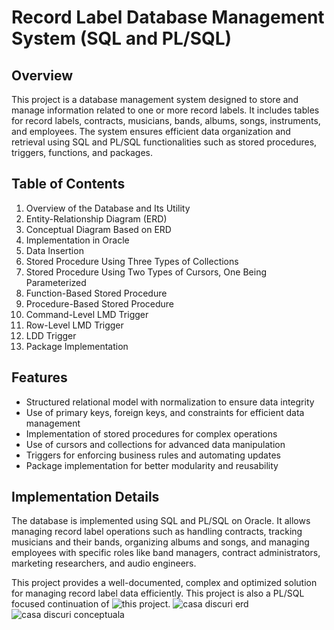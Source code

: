 # Record Label Database Management System (SQL and PL/SQL)  

## Overview  
This project is a database management system designed to store and manage information related to one or more record labels. It includes tables for record labels, contracts, musicians, bands, albums, songs, instruments, and employees. The system ensures efficient data organization and retrieval using SQL and PL/SQL functionalities such as stored procedures, triggers, functions, and packages.  

## Table of Contents  

1. Overview of the Database and Its Utility  
2. Entity-Relationship Diagram (ERD)  
3. Conceptual Diagram Based on ERD  
4. Implementation in Oracle  
5. Data Insertion 
6. Stored Procedure Using Three Types of Collections  
7. Stored Procedure Using Two Types of Cursors, One Being Parameterized  
8. Function-Based Stored Procedure  
9. Procedure-Based Stored Procedure  
10. Command-Level LMD Trigger  
11. Row-Level LMD Trigger  
12. LDD Trigger  
13. Package Implementation  

## Features  
- Structured relational model with normalization to ensure data integrity  
- Use of primary keys, foreign keys, and constraints for efficient data management  
- Implementation of stored procedures for complex operations  
- Use of cursors and collections for advanced data manipulation  
- Triggers for enforcing business rules and automating updates  
- Package implementation for better modularity and reusability  

## Implementation Details  
The database is implemented using SQL and PL/SQL on Oracle. It allows managing record label operations such as handling contracts, tracking musicians and their bands, organizing albums and songs, and managing employees with specific roles like band managers, contract administrators, marketing researchers, and audio engineers.  

This project provides a well-documented, complex and optimized solution for managing record label data efficiently.
This project is also a PL/SQL focused continuation of ![this](https://github.com/imnofuxkingfun/DataBase_RecordLabel) project. 
![casa discuri erd](https://github.com/user-attachments/assets/0251dbd2-c40d-4108-90dc-91e93f38916b)
![casa discuri conceptuala](https://github.com/user-attachments/assets/b504ca5b-39c3-49d3-982f-5e5a0a00040b)

